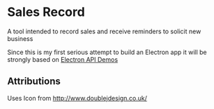 # Sales Record
A tool intended to record sales and receive reminders to solicit new business

Since this is my first serious attempt to build an Electron app it will be strongly based on [Electron API Demos](https://github.com/electron/electron-api-demos)

## Attributions
Uses Icon from http://www.doublejdesign.co.uk/